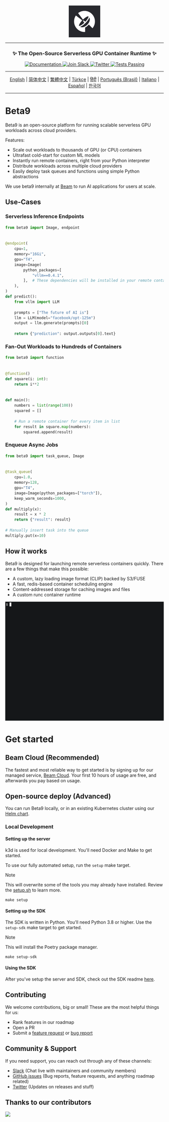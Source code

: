 <div align="center">
<p align="center">
<img alt="Logo" src="static/beam-logo.jpeg" width="20%">
</p>

---

### **✨ The Open-Source Serverless GPU Container Runtime ✨**

<p align="center">
  <a href="https://docs.beta9.beam.cloud">
    <img alt="Documentation" src="https://img.shields.io/badge/docs-quickstart-purple">
  </a>
  <a href="https://join.slack.com/t/beam-89x5025/shared_invite/zt-1ye1jzgg2-cGpMKuoXZJiT3oSzgPmN8g">
    <img alt="Join Slack" src="https://img.shields.io/badge/Beam-Join%20Slack-orange?logo=slack">
  </a>
    <a href="https://twitter.com/beam_cloud">
    <img alt="Twitter" src="https://img.shields.io/twitter/follow/beam_cloud.svg?style=social&logo=twitter">
  </a>
  <a href="https://github.com/beam-cloud/beta9/actions">
    <img alt="Tests Passing" src="https://github.com/beam-cloud/beta9/actions/workflows/test.yml/badge.svg">
  </a>
</p>

---

[English](https://github.com/beam-cloud/beta9/blob/master/README.md) | [简体中文](https://github.com/beam-cloud/beta9/blob/master/docs/zh/zh_cn/README.md) | [繁體中文](https://github.com/beam-cloud/beta9/blob/master/docs/zh/zh_cw/README.md) | [Türkçe](https://github.com/beam-cloud/beta9/blob/master/docs/tr/README.md) | [हिंदी](https://github.com/beam-cloud/beta9/blob/master/docs/in/README.md) | [Português (Brasil)](https://github.com/beam-cloud/beta9/blob/master/docs/pt/README.md) | [Italiano](https://github.com/beam-cloud/beta9/blob/master/docs/it/README.md) | [Español](https://github.com/beam-cloud/beta9/blob/master/docs/es/README.md) | [한국어](https://github.com/beam-cloud/beta9/blob/master/docs/kr/README.md)

---

</div>

# Beta9

Beta9 is an open-source platform for running scalable serverless GPU workloads across cloud providers.

Features:

- Scale out workloads to thousands of GPU (or CPU) containers
- Ultrafast cold-start for custom ML models
- Instantly run remote containers, right from your Python interpreter
- Distribute workloads across multiple cloud providers
- Easily deploy task queues and functions using simple Python abstractions

We use beta9 internally at [Beam](https://beam.cloud) to run AI applications for users at scale.

## Use-Cases

### Serverless Inference Endpoints

```python
from beta9 import Image, endpoint


@endpoint(
    cpu=1,
    memory="16Gi",
    gpu="T4",
    image=Image(
        python_packages=[
            "vllm==0.4.1",
        ],  # These dependencies will be installed in your remote container
    ),
)
def predict():
    from vllm import LLM

    prompts = ["The future of AI is"]
    llm = LLM(model="facebook/opt-125m")
    output = llm.generate(prompts)[0]

    return {"prediction": output.outputs[0].text}
```

### Fan-Out Workloads to Hundreds of Containers

```python
from beta9 import function


@function()
def square(i: int):
    return i**2


def main():
    numbers = list(range(100))
    squared = []

    # Run a remote container for every item in list
    for result in square.map(numbers):
        squared.append(result)
```

### Enqueue Async Jobs

```python
from beta9 import task_queue, Image


@task_queue(
    cpu=1.0,
    memory=128,
    gpu="T4",
    image=Image(python_packages=["torch"]),
    keep_warm_seconds=1000,
)
def multiply(x):
    result = x * 2
    return {"result": result}

# Manually insert task into the queue
multiply.put(x=10)
```

## How it works

Beta9 is designed for launching remote serverless containers quickly. There are a few things that make this possible:

- A custom, lazy loading image format (CLIP) backed by S3/FUSE
- A fast, redis-based container scheduling engine
- Content-addressed storage for caching images and files
- A custom runc container runtime

![demo gif](sdk/docs/demo.gif)

# Get started

## Beam Cloud (Recommended)

The fastest and most reliable way to get started is by signing up for our managed service, [Beam Cloud](https://beam.cloud). Your first 10 hours of usage are free, and afterwards you pay based on usage.

## Open-source deploy (Advanced)

You can run Beta9 locally, or in an existing Kubernetes cluster using our [Helm chart](https://github.com/beam-cloud/beta9/tree/main/deploy/charts/beta9).

### Local Development

#### Setting up the server

k3d is used for local development. You'll need Docker and Make to get started.

To use our fully automated setup, run the `setup` make target.

> [!NOTE]
> This will overwrite some of the tools you may already have installed. Review the [setup.sh](bin/setup.sh) to learn more.

```
make setup
```

#### Setting up the SDK

The SDK is written in Python. You'll need Python 3.8 or higher. Use the `setup-sdk` make target to get started.

> [!NOTE]
> This will install the Poetry package manager.

```
make setup-sdk
```

#### Using the SDK

After you've setup the server and SDK, check out the SDK readme [here](sdk/README.md).

## Contributing

We welcome contributions, big or small! These are the most helpful things for us:

- Rank features in our roadmap
- Open a PR
- Submit a [feature request](https://github.com/beam-cloud/beta9/issues/new?assignees=&labels=&projects=&template=feature-request.md&title=) or [bug report](https://github.com/beam-cloud/beta9/issues/new?assignees=&labels=&projects=&template=bug-report.md&title=)

## Community & Support

If you need support, you can reach out through any of these channels:

- [Slack](https://join.slack.com/t/beam-cloud/shared_invite/zt-2f16bwiiq-oP8weCLWNrf_9lJZIDf0Fg) \(Chat live with maintainers and community members\)
- [GitHub issues](https://github.com/beam-cloud/issues) \(Bug reports, feature requests, and anything roadmap related)
- [Twitter](https://twitter.com/beam_cloud) \(Updates on releases and stuff)

## Thanks to our contributors

<a href="https://github.com/slai-labs/get-beam/graphs/contributors">
  <img src="https://contrib.rocks/image?repo=slai-labs/get-beam" />
</a>
